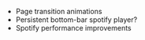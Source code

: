 - Page transition animations
- Persistent bottom-bar spotify player?
- Spotify performance improvements

